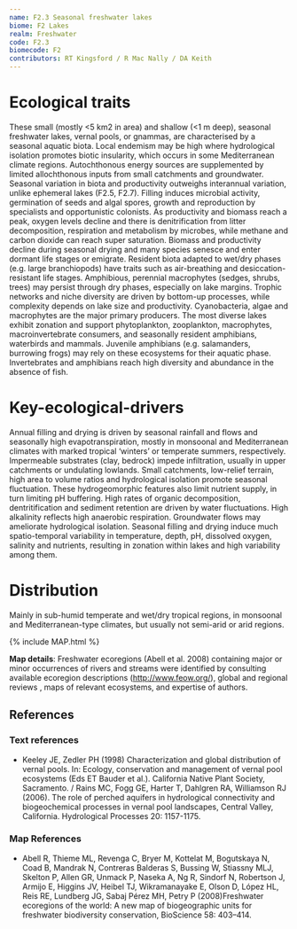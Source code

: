 ```yaml
---
name: F2.3 Seasonal freshwater lakes
biome: F2 Lakes
realm: Freshwater
code: F2.3
biomecode: F2
contributors: RT Kingsford / R Mac Nally / DA Keith
---
```


# Ecological traits

These small (mostly <5 km2 in area) and shallow (<1 m deep), seasonal freshwater lakes, vernal pools, or gnammas, are characterised by a seasonal aquatic biota. Local endemism may be high where hydrological isolation promotes biotic insularity, which occurs in some Mediterranean climate regions. Autochthonous energy sources are supplemented by limited allochthonous inputs from small catchments and groundwater. Seasonal variation in biota and productivity outweighs interannual variation, unlike ephemeral lakes (F2.5, F2.7). Filling induces microbial activity, germination of seeds and algal spores, growth and reproduction by specialists and opportunistic colonists. As productivity and biomass reach a peak, oxygen levels decline and there is denitrification from litter decomposition, respiration and metabolism by microbes, while methane and carbon dioxide can reach super saturation. Biomass and productivity decline during seasonal drying and many species senesce and enter dormant life stages or emigrate. Resident biota adapted to wet/dry phases (e.g. large branchiopods) have traits such as air-breathing and desiccation-resistant life stages. Amphibious, perennial macrophytes (sedges, shrubs, trees) may persist through dry phases, especially on lake margins. Trophic networks and niche diversity are driven by bottom-up processes, while complexity depends on lake size and productivity. Cyanobacteria, algae and macrophytes are the major primary producers. The most diverse lakes exhibit zonation and support phytoplankton, zooplankton, macrophytes, macroinvertebrate consumers, and seasonally resident amphibians, waterbirds and mammals. Juvenile amphibians (e.g. salamanders, burrowing frogs) may rely on these ecosystems for their aquatic phase. Invertebrates and amphibians reach high diversity and abundance in the absence of fish.

# Key-ecological-drivers

Annual filling and drying is driven by seasonal rainfall and flows and seasonally high evapotranspiration, mostly in monsoonal and Mediterranean climates with marked tropical ‘winters’ or temperate summers, respectively. Impermeable substrates (clay, bedrock) impede infiltration, usually in upper catchments or undulating lowlands. Small catchments, low-relief terrain, high area to volume ratios and hydrological isolation promote seasonal fluctuation. These hydrogeomorphic features also limit nutrient supply, in turn limiting pH buffering. High rates of organic decomposition, dentritification and sediment retention are driven by water fluctuations. High alkalinity reflects high anaerobic respiration. Groundwater flows may ameliorate hydrological isolation. Seasonal filling and drying induce much spatio-temporal variability in temperature, depth, pH, dissolved oxygen, salinity and nutrients, resulting in zonation within lakes and high variability among them.

# Distribution

Mainly in sub-humid temperate and wet/dry tropical regions, in monsoonal and Mediterranean-type climates, but usually not semi-arid or arid regions.

{% include MAP.html %}

**Map details**: Freshwater ecoregions (Abell et al. 2008) containing major or minor occurrences of rivers and streams were identified by consulting available ecoregion descriptions (http://www.feow.org/),  global and regional reviews , maps of relevant ecosystems, and expertise of authors.

## References
### Text references
* Keeley JE, Zedler PH (1998) Characterization and global distribution of vernal pools. In: Ecology, conservation and management of vernal pool ecosystems (Eds ET Bauder et al.). California Native Plant Society, Sacramento. / Rains MC, Fogg GE, Harter T, Dahlgren RA, Williamson RJ (2006). The role of perched aquifers in hydrological connectivity and biogeochemical processes in vernal pool landscapes, Central Valley, California. Hydrological Processes 20: 1157-1175.
### Map References
* Abell R, Thieme ML, Revenga C, Bryer M, Kottelat M, Bogutskaya N, Coad B, Mandrak N, Contreras Balderas S, Bussing W, Stiassny MLJ, Skelton P, Allen GR, Unmack P, Naseka A, Ng R, Sindorf N, Robertson J, Armijo E, Higgins JV, Heibel TJ, Wikramanayake E, Olson D, López HL, Reis RE, Lundberg JG, Sabaj Pérez MH, Petry P (2008)Freshwater ecoregions of the world: A new map of biogeographic units for freshwater biodiversity conservation, BioScience 58: 403–414.
